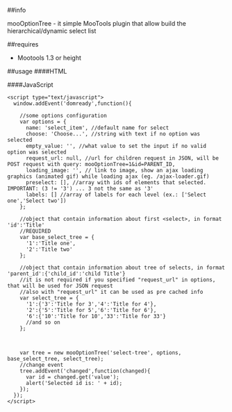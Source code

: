 ##info

mooOptionTree - it simple MooTools plugin that allow build the hierarchical/dynamic select list

##requires

* Mootools 1.3 or height

##usage
####HTML
    <div id="select-tree"></div>

####JavaScript

    <script type="text/javascript">
      window.addEvent('domready',function(){
        
        //some options configuration
        var options = {
          name: 'select_item', //default name for select
          choose: 'Choose...', //string with text if no option was selected
          empty_value: '', //what value to set the input if no valid option was selected
          request_url: null, //url for children request in JSON, will be POST request with query: mooOptionTree=1&id=PARENT_ID,
          loading_image: '', // link to image, show an ajax loading graphics (animated gif) while loading ajax (eg. /ajax-loader.gif)
          preselect: [], //array with ids of elements that selected. IMPORTANT: (3 != '3') ... 3 not the same as '3'
          labels: [] //array of labels for each level (ex.: ['Select one','Select two'])
        }; 
        
        //object that contain information about first <select>, in format 'id':'Title'
        //REQUIRED
        var base_select_tree = {
          '1':'Title one',
          '2':'Title two'
        };

        //object that contain information about tree of selects, in format 'parent_id':{'child_id':'child Title'}
        //it is not required if you specified "request_url" in options, that will be used for JSON request
        //also with "request_url" it can be used as pre cached info 
        var select_tree = {
          '1':{'3':'Title for 3','4':'Title for 4'},
          '2':{'5':'Title for 5','6':'Title for 6'},
          '6':{'10':'Title for 10','33':'Title for 33'}
          //and so on
        };
        
        
        
        var tree = new mooOptionTree('select-tree', options, base_select_tree, select_tree);
        //change event
        tree.addEvent('changed',function(changed){
          var id = changed.get('value');
          alert('Selected id is: ' + id);
        });
      });
    </script>

